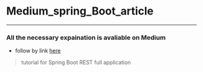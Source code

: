 # Medium_spring_Boot_article
---
### All the necessary expaination is avaliable on Medium
* follow by link [here](https://medium.com/@rasika.weragodaz/everything-you-need-to-know-about-the-rest-api-with-spring-boot-mysql-be0095fd1aba)

> tutorial for Spring Boot REST full application 



